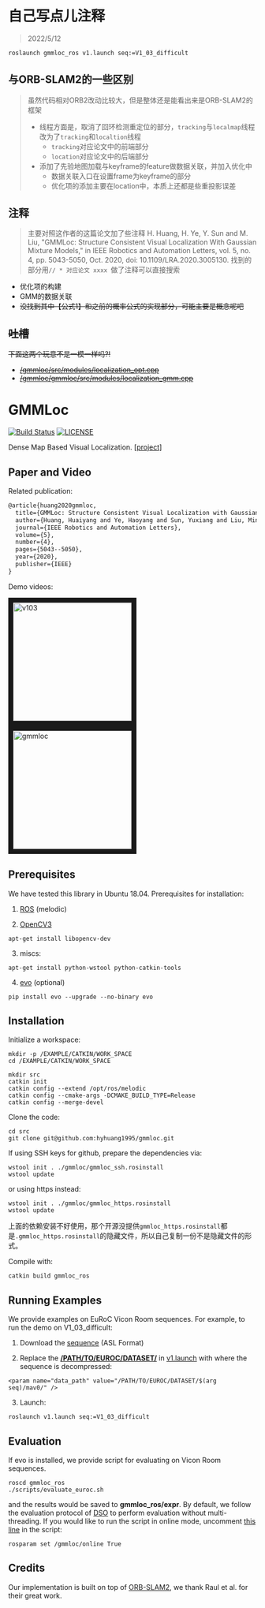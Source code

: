# 自己写点儿注释
> 2022/5/12 
```bash
roslaunch gmmloc_ros v1.launch seq:=V1_03_difficult
```

## 与ORB-SLAM2的一些区别
> 虽然代码相对ORB2改动比较大，但是整体还是能看出来是ORB-SLAM2的框架
> - 线程方面是，取消了回环检测重定位的部分，`tracking`与`localmap`线程改为了`tracking`和`localtion`线程
>     - `tracking`对应论文中的前端部分
>     - `location`对应论文中的后端部分
> - 添加了先验地图加载与keyframe的feature做数据关联，并加入优化中
>   - 数据关联入口在设置frame为keyframe的部分
>   - 优化项的添加主要在location中，本质上还都是些重投影误差 
## 注释
> 主要对照这作者的这篇论文加了些注释 H. Huang, H. Ye, Y. Sun and M. Liu, "GMMLoc: Structure Consistent Visual Localization With Gaussian Mixture Models," in IEEE Robotics and Automation Letters, vol. 5, no. 4, pp. 5043-5050, Oct. 2020, doi: 10.1109/LRA.2020.3005130.
> 找到的部分用`// * 对应论文 xxxx `做了注释可以直接搜索
- 优化项的构建
- GMM的数据关联
- ~~没找到其中【公式1】和之前的概率公式的实现部分，可能主要是概念呢吧~~
## ~~吐槽~~
~~下面这两个玩意不是一模一样吗?!~~
- ~~[/gmmloc/src/modules/localization_opt.cpp](/gmmloc/src/modules/localization_opt.cpp)~~
- ~~[/gmmloc/gmmloc/src/modules/localization_gmm.cpp](/gmmloc/gmmloc/src/modules/localization_gmm.cpp)~~

# GMMLoc

[![Build Status](https://travis-ci.org/HyHuang1995/gmmloc.svg?branch=master)](https://travis-ci.org/github/HyHuang1995/gmmloc)
[![LICENSE](https://img.shields.io/badge/license-GPL%20(%3E%3D%202)-informational)](https://github.com/HyHuang1995/gmmloc/blob/master/LICENSE)

Dense Map Based Visual Localization. [[project]](https://sites.google.com/view/gmmloc/)

## Paper and Video

Related publication:
```latex
@article{huang2020gmmloc,
  title={GMMLoc: Structure Consistent Visual Localization with Gaussian Mixture Models},
  author={Huang, Huaiyang and Ye, Haoyang and Sun, Yuxiang and Liu, Ming},
  journal={IEEE Robotics and Automation Letters},
  volume={5},
  number={4},
  pages={5043--5050},
  year={2020},
  publisher={IEEE}
}
```

Demo videos:

<a href="https://www.youtube.com/watch?v=Ul4-H33uwx4" target="_blank"><img src="https://www.ram-lab.com/image/gmmloc_v103.gif" alt="v103" height="240" border="10" style="margin-right:10em"/></a>
<a href="https://www.youtube.com/watch?v=Ul4-H33uwx4" target="_blank"><img src="https://www.ram-lab.com/image/hyhuang_iros2020_cover.png" 
alt="gmmloc" height="240" border="10" /></a>

## Prerequisites

We have tested this library in Ubuntu 18.04. Prerequisites for installation:

1. [ROS](http://wiki.ros.org/melodic/Installation) (melodic)

2. [OpenCV3](https://docs.opencv.org/3.4.11/d7/d9f/tutorial_linux_install.html)
```
apt-get install libopencv-dev
```
3. miscs:
```
apt-get install python-wstool python-catkin-tools 
```
4. [evo](https://github.com/MichaelGrupp/evo) (optional)
```
pip install evo --upgrade --no-binary evo
```

## Installation
Initialize a workspace:

```
mkdir -p /EXAMPLE/CATKIN/WORK_SPACE
cd /EXAMPLE/CATKIN/WORK_SPACE

mkdir src
catkin init
catkin config --extend /opt/ros/melodic
catkin config --cmake-args -DCMAKE_BUILD_TYPE=Release
catkin config --merge-devel
```

Clone the code:
```
cd src
git clone git@github.com:hyhuang1995/gmmloc.git
```

If using SSH keys for github, prepare the dependencies via:
```
wstool init . ./gmmloc/gmmloc_ssh.rosinstall
wstool update
```

or using https instead:
```
wstool init . ./gmmloc/gmmloc_https.rosinstall
wstool update
```

上面的依赖安装不好使用，那个开源没提供`gmmloc_https.rosinstall`都是`.gmmloc_https.rosinstall`的隐藏文件，所以自己复制一份不是隐藏文件的形式。


Compile with:
```
catkin build gmmloc_ros
```

## Running Examples
We provide examples on EuRoC Vicon Room sequences. For example, to run the demo on V1_03_difficult:

1. Download the [sequence](https://projects.asl.ethz.ch/datasets/doku.php?id=kmavvisualinertialdatasets) (ASL Format)

2. Replace the [**/PATH/TO/EUROC/DATASET/**](https://github.com/HyHuang1995/gmmloc/blob/770eadc99229eff17f2f613e969e4e9c10499496/gmmloc_ros/launch/v1.launch#L25) in [v1.launch](https://github.com/HyHuang1995/gmmloc/blob/master/gmmloc_ros/launch/v1.launch) with where the sequence is decompressed:
```
<param name="data_path" value="/PATH/TO/EUROC/DATASET/$(arg seq)/mav0/" />
```

3. Launch:
```
roslaunch v1.launch seq:=V1_03_difficult
```

## Evaluation
If evo is installed, we provide script for evaluating on Vicon Room sequences.
```
roscd gmmloc_ros
./scripts/evaluate_euroc.sh
```
and the results would be saved to **gmmloc_ros/expr**.
By default, we follow the evaluation protocol of [DSO](https://vision.in.tum.de/research/vslam/dso) to perform evaluation without multi-threading. If you would like to run the script in online mode, uncomment [this line](https://github.com/HyHuang1995/gmmloc/blob/770eadc99229eff17f2f613e969e4e9c10499496/gmmloc_ros/scripts/evaluate_euroc.sh#L60) in the script:
```
rosparam set /gmmloc/online True
```

## Credits

Our implementation is built on top of [ORB-SLAM2](https://github.com/raulmur/ORB_SLAM2), we thank Raul et al. for their great work.
